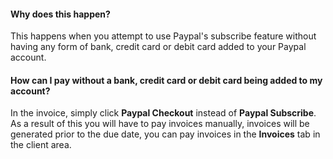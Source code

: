 #### Why does this happen?
This happens when you attempt to use Paypal's subscribe feature without having any form of bank, credit card or debit card added to your Paypal account.

#### How can I pay without a bank, credit card or debit card being added to my account?
In the invoice, simply click **Paypal Checkout** instead of **Paypal Subscribe**. As a result of this you will have to pay invoices manually, invoices will be generated prior to the due date, you can pay invoices in the **Invoices** tab in the client area.